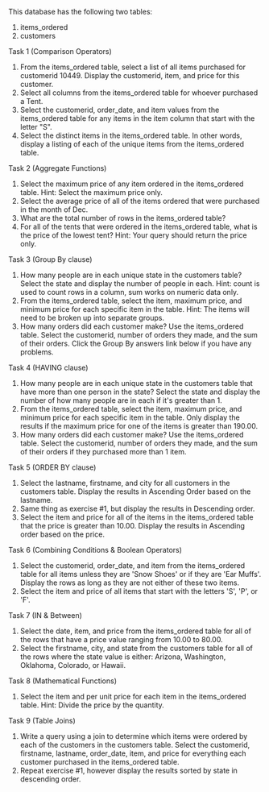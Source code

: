 This database has the following two tables:

1.	items_ordered
2.	customers 

Task 1 (Comparison Operators)

1.	From the items_ordered table, select a list of all items purchased for customerid 10449. Display the customerid, item, and price for this customer.
2.	Select all columns from the items_ordered table for whoever purchased a Tent.
3.	Select the customerid, order_date, and item values from the items_ordered table for any items in the item column that start with the letter "S".
4.	Select the distinct items in the items_ordered table. In other words, display a listing of each of the unique items from the items_ordered table.

Task 2 (Aggregate Functions)

1.	Select the maximum price of any item ordered in the items_ordered table. Hint: Select the maximum price only.
2.	Select the average price of all of the items ordered that were purchased in the month of Dec.
3.	What are the total number of rows in the items_ordered table?
4.	For all of the tents that were ordered in the items_ordered table, what is the price of the lowest tent? Hint: Your query should return the price only.

Task 3 (Group By clause)

1.	How many people are in each unique state in the customers table? Select the state and display the number of people in each. Hint: count is used to count rows in a column, sum works on numeric data only.
2.	From the items_ordered table, select the item, maximum price, and minimum price for each specific item in the table. Hint: The items will need to be broken up into separate groups.
3.	How many orders did each customer make? Use the items_ordered table. Select the customerid, number of orders they made, and the sum of their orders. Click the Group By answers link below if you have any problems.

Task 4 (HAVING clause)

1.	How many people are in each unique state in the customers table that have more than one person in the state? Select the state and display the number of how many people are in each if it's greater than 1.
2.	From the items_ordered table, select the item, maximum price, and minimum price for each specific item in the table. Only display the results if the maximum price for one of the items is greater than 190.00.
3.	How many orders did each customer make? Use the items_ordered table. Select the customerid, number of orders they made, and the sum of their orders if they purchased more than 1 item.


Task 5 (ORDER BY clause)

1.	Select the lastname, firstname, and city for all customers in the customers table. Display the results in Ascending Order based on the lastname.
2.	Same thing as exercise #1, but display the results in Descending order.
3.	Select the item and price for all of the items in the items_ordered table that the price is greater than 10.00. Display the results in Ascending order based on the price.

Task 6 (Combining Conditions & Boolean Operators)

1.	Select the customerid, order_date, and item from the items_ordered table for all items unless they are 'Snow Shoes' or if they are 'Ear Muffs'. Display the rows as long as they are not either of these two items.
2.	Select the item and price of all items that start with the letters 'S', 'P', or 'F'.

Task 7 (IN & Between)

1.	Select the date, item, and price from the items_ordered table for all of the rows that have a price value ranging from 10.00 to 80.00.
2.	Select the firstname, city, and state from the customers table for all of the rows where the state value is either: Arizona, Washington, Oklahoma, Colorado, or Hawaii.

Task 8 (Mathematical Functions)

1. Select the item and per unit price for each item in the items_ordered table. Hint: Divide the price by the quantity.

Task 9 (Table Joins)

1.	Write a query using a join to determine which items were ordered by each of the customers in the customers table. Select the customerid, firstname, lastname, order_date, item, and price for everything each customer purchased in the items_ordered table.
2.	Repeat exercise #1, however display the results sorted by state in descending order.

